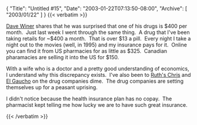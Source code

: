 {
  "Title": "Untitled #15",
  "Date": "2003-01-22T07:13:50-08:00",
  "Archive": [
    "2003/01/22"
  ]
}
{{< verbatim >}}
<P><A href="http://scriptingnews.userland.com/backissues/2003/01/22#400AMonth">Dave Winer</A>&nbsp;shares that he was surprised that one of his drugs is $400 per month.&nbsp; Just last week I went through the same thing.&nbsp; A drug that I've been taking retails for ~$400 a month.&nbsp; That is over $13 a pill.&nbsp; Every night I take a night out to the movies (well, in 1995) and my insurance pays for it.&nbsp; Online you can find it from US pharmacies for as little as $325.&nbsp; Canadian pharamacies are selling it into the US for $150.&nbsp; </P>
<P>With a wife who is a doctor and a pretty good understanding of economics, I understand why this discrepancy exists.&nbsp; I've also been to <A href="http://www.ruthschris.com/">Ruth's Chris</A> and <A href="http://www.elgaucho.com/elgaucho/index_S.html">El Gaucho</A> on the drug companies dime.&nbsp; The drug companies are setting themselves up for a peasant uprising.</P>
<P>I didn't notice because the health insurance plan has no copay.&nbsp; The pharmacist kept telling me how lucky we are to have such great insurance.</P>
{{< /verbatim >}}
